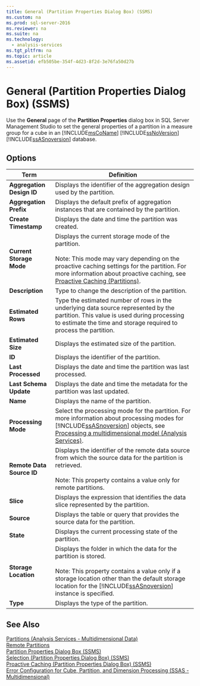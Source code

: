 ```yaml
---
title: General (Partition Properties Dialog Box) (SSMS)
ms.custom: na
ms.prod: sql-server-2016
ms.reviewer: na
ms.suite: na
ms.technology: 
  - analysis-services
ms.tgt_pltfrm: na
ms.topic: article
ms.assetid: efb505be-354f-4d23-8f2d-3e76fa50d27b
---
```

# General (Partition Properties Dialog Box) (SSMS)
  Use the **General** page of the **Partition Properties** dialog box in SQL Server Management Studio to set the general properties of a partition in a measure group for a cube in an [!INCLUDE[msCoName](../../Token/Other/msCoName_md.md)] [!INCLUDE[ssNoVersion](../../Token/Other/ssNoVersion_md.md)] [!INCLUDE[ssASnoversion](../../Token/Other/ssASnoversion_md.md)] database.  
  
## Options  
  
|Term|Definition|  
|----------|----------------|  
|**Aggregation Design ID**|Displays the identifier of the aggregation design used by the partition.|  
|**Aggregation Prefix**|Displays the default prefix of aggregation instances that are contained by the partition.|  
|**Create Timestamp**|Displays the date and time the partition was created.|  
|**Current Storage Mode**|Displays the current storage mode of the partition.<br /><br /> Note: This mode may vary depending on the proactive caching settings for the partition. For more information about proactive caching, see [Proactive Caching &#40;Partitions&#41;](../Topic/Proactive%20Caching%20\(Partitions\).md).|  
|**Description**|Type to change the description of the partition.|  
|**Estimated Rows**|Type the estimated number of rows in the underlying data source represented by the partition. This value is used during processing to estimate the time and storage required to process the partition.|  
|**Estimated Size**|Displays the estimated size of the partition.|  
|**ID**|Displays the identifier of the partition.|  
|**Last Processed**|Displays the date and time the partition was last processed.|  
|**Last Schema Update**|Displays the date and time the metadata for the partition was last updated.|  
|**Name**|Displays the name of the partition.|  
|**Processing Mode**|Select the processing mode for the partition. For more information about processing modes for [!INCLUDE[ssASnoversion](../../Token/Other/ssASnoversion_md.md)] objects, see [Processing a multidimensional model &#40;Analysis Services&#41;](../../Topics/TopicNameContainA/Processing-a-multidimensional-model--Analysis-Services-.md).|  
|**Remote Data Source ID**|Displays the identifier of the remote data source from which the source data for the partition is retrieved.<br /><br /> Note: This property contains a value only for remote partitions.|  
|**Slice**|Displays the expression that identifies the data slice represented by the partition.|  
|**Source**|Displays the table or query that provides the source data for the partition.|  
|**State**|Displays the current processing state of the partition.|  
|**Storage Location**|Displays the folder in which the data for the partition is stored.<br /><br /> Note: This property contains a value only if a storage location other than the default storage location for the [!INCLUDE[ssASnoversion](../../Token/Other/ssASnoversion_md.md)] instance is specified.|  
|**Type**|Displays the type of the partition.|  
  
## See Also  
 [Partitions &#40;Analysis Services - Multidimensional Data&#41;](../Topic/Partitions%20\(Analysis%20Services%20-%20Multidimensional%20Data\).md)   
 [Remote Partitions](../Topic/Remote%20Partitions.md)   
 [Partition Properties Dialog Box &#40;SSMS&#41;](../../Topics/TopicNameNotContainA/Partition-Properties-Dialog-Box--SSMS-.md)   
 [Selection &#40;Partition Properties Dialog Box&#41; &#40;SSMS&#41;](../../Topics/TopicNameNotContainA/Selection--Partition-Properties-Dialog-Box---SSMS-.md)   
 [Proactive Caching &#40;Partition Properties Dialog Box&#41; &#40;SSMS&#41;](../../Topics/TopicNameNotContainA/Proactive-Caching--Partition-Properties-Dialog-Box---SSMS-.md)   
 [Error Configuration for Cube, Partition, and Dimension Processing &#40;SSAS - Multidimensional&#41;](../../Topics/TopicNameNotContainA/Error-Configuration-for-Cube--Partition--and-Dimension-Processing--SSAS---Multidimensional-.md)  
  
  